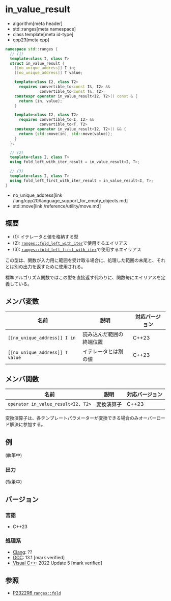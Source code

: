 # in_value_result
* algorithm[meta header]
* std::ranges[meta namespace]
* class template[meta id-type]
* cpp23[meta cpp]

```cpp
namespace std::ranges {
  // (1)
  template<class I, class T>
  struct in_value_result {
    [[no_unique_address]] I in;
    [[no_unique_address]] T value;

    template<class I2, class T2>
      requires convertible_to<const I&, I2> &&
               convertible_to<const T&, T2>
    constexpr operator in_value_result<I2, T2>() const & {
      return {in, value};
    }

    template<class I2, class T2>
      requires convertible_to<I, I2> &&
               convertible_to<T, T2>
    constexpr operator in_value_result<I2, T2>() && {
      return {std::move(in), std::move(value)};
    }
  };

  // (2)
  template<class I, class T>
  using fold_left_with_iter_result = in_value_result<I, T>;

  // (3)
  template<class I, class T>
  using fold_left_first_with_iter_result = in_value_result<I, T>;   
}
```
* no_unique_address[link /lang/cpp20/language_support_for_empty_objects.md]
* std::move[link /reference/utility/move.md]

## 概要

* (1): イテレータと値を格納する型
* (2): [`ranges::fold_left_with_iter`](/reference/algorithm/ranges_fold_left_with_iter.md)で使用するエイリアス
* (3): [`ranges::fold_left_first_with_iter`](/reference/algorithm/ranges_fold_left_first_with_iter.md)で使用するエイリアス

この型は、関数が入力用に範囲を受け取る場合に、処理した範囲の末尾と、それとは別の出力を返すために使用される。

標準アルゴリズム関数ではこの型を直接返す代わりに、関数毎にエイリアスを定義している。


## メンバ変数

| 名前                             | 説明                 | 対応バージョン |
| ------------------------------- | -------------------- | -------------- |
| `[[no_unique_address]] I in`    | 読み込んだ範囲の終端位置   | C++23          |
| `[[no_unique_address]] T value` | イテレータとは別の値 | C++23          |


## メンバ関数

| 名前                                | 説明       | 対応バージョン |
| ----------------------------------- | ---------- | -------------- |
| `operator in_value_result<I2, T2>` | 変換演算子 | C++23          |

変換演算子は、各テンプレートパラメーターが変換できる場合のみオーバーロード解決に参加する。

## 例
(執筆中)

### 出力
(執筆中)

## バージョン
### 言語
- C++23

### 処理系
- [Clang](/implementation.md#clang): ??
- [GCC](/implementation.md#gcc): 13.1 [mark verified]
- [Visual C++](/implementation.md#visual_cpp): 2022 Update 5 [mark verified]

## 参照

- [P2322R6 `ranges::fold`](https://www.open-std.org/jtc1/sc22/wg21/docs/papers/2022/p2322r6.html)
